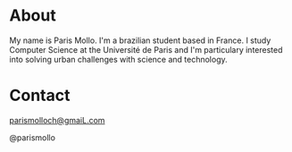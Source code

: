 # About
My name is Paris Mollo. I'm a brazilian student based in France. I study Computer Science at the Université de Paris and I'm particulary interested into solving urban challenges with science and technology. 
# Contact 
parismolloch@gmaiL.com 

@parismollo 
